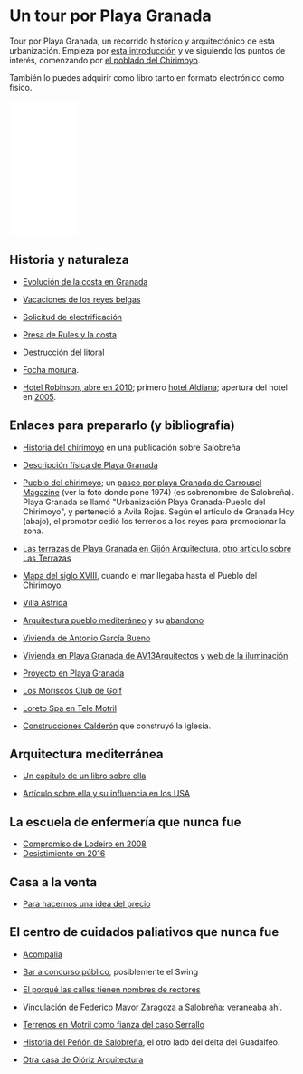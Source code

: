 # Un tour por Playa Granada

Tour por Playa Granada, un recorrido histórico y arquitectónico de
esta urbanización. Empieza por [esta introducción](intro.md) y ve
siguiendo los puntos de interés, comenzando
por [el poblado del Chirimoyo](pois/pueblo-del-chirimoyo.md).

También lo puedes adquirir como libro tanto en formato electrónico
como físico.

<iframe style="width:120px;height:240px;" marginwidth="0" marginheight="0" scrolling="no" frameborder="0" src="//rcm-eu.amazon-adsystem.com/e/cm?lt1=_blank&bc1=000000&IS2=1&bg1=FFFFFF&fc1=000000&lc1=0000FF&t=atalaya-21&language=es_ES&o=30&p=8&l=as4&m=amazon&f=ifr&ref=as_ss_li_til&asins=B07VTP9MJT&linkId=05e5ab5ea7b5f620675d13c698e39473"></iframe>

## Historia y naturaleza

*  [Evolución de la costa en Granada](https://books.google.es/books?id=hRlSAQAAQBAJ&pg=PA47&dq=%22playa+granada%22&hl=es&sa=X&ved=0ahUKEwipl9vvtsrjAhVRBGMBHaEBAuUQ6AEIKTAA#v=onepage&q=%22playa%20granada%22&f=false)
  
*  [Vacaciones de los reyes belgas](http://www.pedrocheenlared.es/doc/_anfora1969.pdf)
  
*  [Solicitud de electrificación](https://www.boe.es/boe/dias/1972/12/01/pdfs/A21462-21462.pdf)
  
*  [Presa de Rules y la costa](https://www.motrildigital.com/la-presa-rules-impide-la-regeneracion-natural-las-playas-la-costa/)
  
* [Destrucción del litoral](https://www.motrildigital.com/buxus-la-destruccion-del-litoral/) 
  
*  [Focha moruna](https://telemotril.com/el-proyecto-de-reintroduccion-de-la-focha-moruna-en-la-charca-de-suarez-gana-el-premio-ciudad-sostenible/).

*  [Hotel Robinson, abre en 2010](https://www.ideal.es/granada/v/20100426/costa/turismo-aleman-conquista-motril-20100426.html);
   primero
   [hotel Aldiana](https://www.hosteltur.com/13404_aldiana-invertira-235-millones-construccion-hotel-cuatro-estrellas-motril.html);
   apertura del hotel en [2005](https://www.hosteltur.com/29566_viajes-meditours-preve-triplicar-su-red-agencias-antes-finalizar-ano.html).
  
## Enlaces para prepararlo (y bibliografía)

* [Historia del chirimoyo](https://issuu.com/salobrenaturismo/docs/senderos_de_salobre__a_fondo_crema_) en
una publicación sobre Salobreña

* [Descripción física de Playa Granada](http://www.motril.es/index.php?id=666)

* [Pueblo del chirimoyo](http://mirablogdegranada.blogspot.com/2014/08/playa-granada-urbanizacion-pueblo-del.html);
  un
  [paseo por playa Granada de Carrousel Magazine](http://carrouselmagazine.blogspot.com/2013/08/paseo-por-playa-granada.html) (ver
  la foto donde pone 1974) (es sobrenombre de Salobreña). Playa
  Granada se llamó "Urbanización Playa Granada-Pueblo del Chirimoyo",
  y perteneció a Avila Rojas. Según el artículo de Granada Hoy
  (abajo), el promotor cedió los terrenos a los reyes para promocionar
  la zona. 
  
* [Las terrazas de Playa Granada en Gijón Arquitectura](http://www.gijonarquitectura.com/las_terrazas_de_playa_granada.html),
  [otro artículo sobre Las Terrazas](https://www.plazatio.com/es/proyecto/urbanizacion-las-terrazas-de-playa-granada-2)
  
* [Mapa del siglo XVIII](http://hera.ugr.es/tesisugr/21930132.pdf),
  cuando el mar llegaba hasta el Pueblo del Chirimoyo.

*  [Villa Astrida](https://www.granadahoy.com/granada/Villa-Astrida-queda-epoca-dorada_0_709429403.html)
  
* [Arquitectura pueblo mediteráneo](https://www.diariosur.es/economia/vivienda/201704/07/arquitectura-20170406222212.html) y
  su [abandono](https://tasaciones.cbre.es/noticias-de-tasaciones/que-esta-pasando-en-el-mercado-residencial-de-la-costa-del-sol/)

* [Vivienda de Antonio García Bueno](https://www.antoniogarciabueno.com/vivienda-en-playa-granada.html)
  
* [Vivienda en Playa Granada de AV13Arquitectos](http://www.av13arquitectos.es/casa-playa-granada.html) y
  [web de la iluminación](https://www.biglighting.es/proyectos/vivienda-en-playa-granada/)
  
* [Proyecto en Playa Granada](https://acota2-arquitectura-y-gestion-slp.business.site/posts/2729283919631364674?hl=es)

* [Los Moriscos Club de Golf](http://www.juntadeandalucia.es/turismoycomercio/publicaciones/143334969_Cap10.pdf)
  
* [Loreto Spa en Tele Motril](https://twitter.com/OleajeGranada/status/336796344792518656) 

* [Construcciones Calderón](https://www.construccionescalderon.com/es/Proyectos-Construcciones-Calderon) que construyó la iglesia.

## Arquitectura mediterránea

* [Un capítulo de un libro sobre ella](http://www.meda-corpus.net/libros/pdf_livre_atm/atm_esp/02-atm_esp.pdf)
  
* [Artículo sobre ella y su influencia en los USA](https://casisima.com/caracteristicas-de-la-arquitectura-mediterranea/)

## La escuela de enfermería que nunca fue

* [Compromiso de Lodeiro en 2008](https://www.ideal.es/granada/20080410/costa/compromete-implantar-escuela-enfermeria-20080410.html)
*
  [Desistimiento en 2016](http://motrildigital.blogspot.com/2016/02/el-pp-acusa-la-alcaldesa-de-motril-de.html)
  
## Casa a la venta

* [Para hacernos una idea del precio](https://housfy.com/comprar-casa/motril/calle-rector-lorenzo-morillas-cuevas-85724)

## El centro de cuidados paliativos que nunca fue

* [Acompalia](https://www.europapress.es/andalucia/noticia-asociacion-acompalia-abrira-centro-cuidados-paliativos-enfermos-terminales-lanjaron-mes-20151011104232.html)

* [Bar a concurso público](https://motrildigital.blogia.com/2014/032507-el-ayuntamiento-saca-a-concurso-la-gesti-n-de-un-caf-bar-en-playa-granada.php), posiblemente el Swing

* [El porqué las calles tienen nombres de rectores](https://www.ideal.es/granada/20091014/costa/playa-granada-propone-quitar-20091014.html)

* [Vinculación de Federico Mayor Zaragoza a Salobreña](https://www.ideal.es/granada/20130604/local/costa/federico-mayor-zaragoza-encanta-201306040123.html): veraneaba ahí.

* [Terrenos en Motril como fianza del caso Serrallo](https://www.granadahoy.com/granada/Serrallo-caso-fianza-terrenos-playa-granada_0_1315368674.html)


* [Historia del Peñón de Salobreña](http://revistas.uned.es/index.php/ETFVI/article/view/18846), el otro lado del delta del Guadalfeo.

* [Otra casa de Olóriz Arquitectura](http://oloriz.net/playa_granada.html#4)